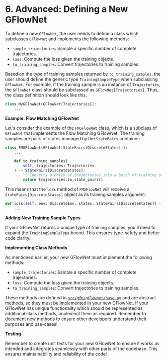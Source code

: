 # 6. Advanced: Defining a New GFlowNet

To define a new `GFlowNet`, the user needs to define a class which subclasses `GFlowNet`
and implements the following methods:

- `sample_trajectories`: Sample a specific number of complete trajectories.
- `loss`: Compute the loss given the training objects.
- `to_training_samples`: Convert trajectories to training samples.

Based on the type of training samples returned by `to_training_samples`, the user should
define the generic type `TrainingSampleType` when subclassing `GFlowNet`. For example,
if the training sample is an instance of `Trajectories`, the `GFlowNet` class should be
subclassed as `GFlowNet[Trajectories]`. Thus, the class definition should look like this:

```python
class MyGFlowNet(GFlowNet[Trajectories]):
    ...
```

**Example: Flow Matching GFlowNet**

Let's consider the example of the `FMGFlowNet` class, which is a subclass of
`GFlowNet` that implements the Flow Matching GFlowNet. The training samples are
pairs of states managed by the `StatePairs` container:

```python
class FMGFlowNet(GFlowNet[StatePairs[DiscreteStates]]):
    ...

    def to_training_samples(
        self, trajectories: Trajectories
    ) -> StatePairs[DiscreteStates]:
        """Converts a batch of trajectories into a batch of training samples."""
        return trajectories.to_state_pairs()
```

This means that the `loss` method of `FMGFlowNet` will receive a
`StatePairs[DiscreteStates]` object as its training samples argument:

```python
def loss(self, env: DiscreteEnv, states: StatePairs[DiscreteStates]) -> torch.Tensor:
    ...
```

**Adding New Training Sample Types**

If your GFlowNet returns a unique type of training samples, you'll need to
expand the `TrainingSampleType` bound. This ensures type-safety and better code
clarity.

**Implementing Class Methods**

As mentioned earlier, your new GFlowNet must implement the following methods:

- `sample_trajectories`: Sample a specific number of complete trajectories.
- `loss`: Compute the loss given the training objects.
- `to_training_samples`: Convert trajectories to training samples.

These methods are defined in
[`src/gfn/gflownet/base.py`](https://github.com/GFNOrg/torchgfn/blob/master/src/gfn/gflownet/base.py)
and are abstract methods, so they must be implemented in your new GFlowNet. If
your GFlowNet has unique functionality which should be represented as additional
class methods, implement them as required. Remember to document new methods to
ensure other developers understand their purposes and use-cases!

**Testing**

Remember to create unit tests for your new GFlowNet to ensure it works as
intended and integrates seamlessly with other parts of the codebase. This
ensures maintainability and reliability of the code!

